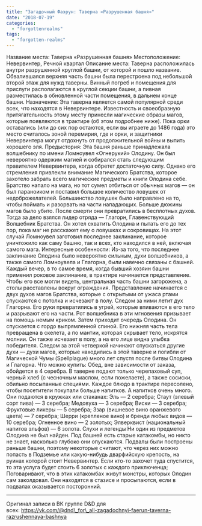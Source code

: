 ```yaml
---
title: "Загадочный Фаэрун: Таверна «Разрушенная башня»"
date: "2018-07-19"
categories: 
  - "forgottenrealms"
tags: 
  - "forgotten-realms"
---
```


Название места: Таверна «Разрушенная башня» Местоположение: Невервинтер, Речной квартал Описание места: Таверна расположилась внутри разрушенной круглой башни, от которой и пошло название. Обвалившаяся верхняя часть башни была перестроена под небольшой второй этаж для нужд таверны. Винный погреб и помещения для прислуги располагаются в круглой секции башни, а пивная разместилась в обновленной части помещения, в дальнем конце башни. Назначение: Эта таверна является самой популярной среди всех, что находятся в Невервинтере. Известность и своеобразную притягательность этому месту принесли магические образы магов, которые появляются в трактире (об этом подробнее ниже). Пока орки оставались (или до сих пор остаются, если вы играете до 1486 года) это место считалось зоной перемирия, где и орки, и защитники Невервинтера могут отдохнуть от продолжительной войны и выпить хорошего эля. Предыстория: Эта башня раньше принадлежала волшебнику по имени Ломноувел «Огнерукий» Олодину. Он был невероятно одержим магией и собирался стать следующим правителем Невервинтера, когда обретет достаточную силу. Однако его стремления привлекли внимание Магического Братства, которое захотело забрать всего магические предметы и книги Олодина себе. Братство напало на мага, но тот сумел отбиться от обычных магов — он был параноиком и поставил большое количество ловушек от недоброжелателей. Большинство ловушек было направлено на то, чтобы поймать и разорвать на части нападающих. Больше дюжины магов было убито. После смерти они превратились в бесплотных духов. Тогда за дело взялся лидер отряда — Глагорн, Главенствующий Волшебник Братства. Он хотел схватить Олодина и пытать его до тех пор, пока маг не расскажет ему о ловушках и сокровищах. На этот случай Ломноувел заготовил последнее заклинание, которое уничтожило как саму башню, так и всех, кто находился в ней, включая самого мага. Интересные особенности: Из-за того, что последнее заклинание Олодина было невероятно сильным, духи волшебников, а также самого Ломноувела и Глагорна, были навечно связаны с башней. Каждый вечер, в то самое время, когда бывший хозяин башни применил роковое заклинание, в трактире начинается представление. Чтобы его все могли видеть, центральная часть башни загорожена, а столы расставлены вокруг ограждения. Представление начинается с двух духов магов Братства, которые с открытыми от ужаса ртами спускаются с потолка и исчезают в полу. Следом за ними летит дух Глагорна. Его руки превратились в угрей, которые впиваются в его тело и разрывают его на части. Рот волшебника в эти мгновения призывает на помощь немым криком. Затем приходит очередь Олодина. Он спускается с гордо выпрямленной спиной. Его нижняя часть тела превращена в скелета, а по мантии, которая скрывает тело, искрятся молнии. Он также исчезает в полу, а на его лице видна улыбка победителя. Следом за этой четверкой начинают спускаться другие духи — духи магов, которые находились в этой таверне и погибли от Магической Чумы (Spellplague) много лет спустя после битвы Олодина и Глагорна. Что можно купить: Обед, вне зависимости от заказа, обойдется в 4 серебра. В таверне подают только черепаховый суп, черный хлеб (с чесночным маслом, если пожелаете), а также сосиски, обильно посыпанные специями. Каждое блюдо в трактире пересолено, чтобы посетители покупали больше напитков. А напитков очень много. Они подаются в кружках или стаканах: Эль — 2 серебра; Стаут (элевый сорт пива) — 3 серебра; Медовуха — 3 серебра; Виски — 3 серебра; Фруктовые ликеры — 5 серебра; Ззар (вишневое вино оранжевого цвета) — 7 серебра; Шерри (крепленое вино) и бренди любых видов — 10 серебра; Огненное вино — 2 золотых; Элверквист (национальный напитов эльфов) — 6 золота. Слухи и легенды Ни один из предметов Олодина не был найден. Под башней есть старые катакомбы, но никто не знает, насколько глубоко они опускаются. Подвалы были построены раньше башни, поэтому некоторые считают, что через них можно попасть в Подземье или какую-нибудь дварфийскую крепость, на руинах которой стоит Невервинтер. Если кто-то захочет туда спустится, то эта услуга будет стоить 6 золотых с каждого приключенца; Поговаривают, что в этих катакомбах живут монстры, которых Олодин сам заколдовал. Они находятся в стазисе и просыпаются, если в подвалах оказывается посторонний.

* * *

Оригинал записи в ВК группе D&D для всех: https://vk.com/@dnd\_for\_all-zagadochnyi-faerun-taverna-razrushennaya-bashnya

